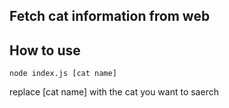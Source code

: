 ## Fetch cat information from web

## How to use

`node index.js [cat name]`

replace [cat name] with the cat you want to saerch